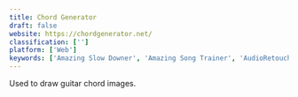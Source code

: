 ```yaml
---
title: Chord Generator
draft: false 
website: https://chordgenerator.net/
classification: ['']
platform: ['Web']
keywords: ['Amazing Slow Downer', 'Amazing Song Trainer', 'AudioRetoucher', 'GUITAA', 'Guitar Chord Finder', 'Guitar Dashboard', 'ITS Dispatch', 'LoadMaster', 'MacinCloud', 'MusicTrans', 'Padlet Briefcase', 'PureRef', 'SolidOpinion', 'Sonic Visualiser', 'Transcribe', 'Trello', 'Tune Transcriber', 'start.me']
---
```

Used to draw guitar chord images.